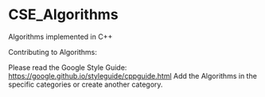 # CSE_Algorithms
Algorithms implemented in C++

Contributing to Algorithms:

Please read the Google Style Guide: https://google.github.io/styleguide/cppguide.html
Add the Algorithms in the specific categories or create another category.
